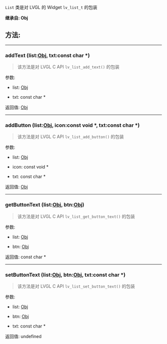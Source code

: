 `List` 类是对 LVGL 的 Widget `lv_list_t` 的包装

**继承自: Obj**

## 方法:

-----

### addText (list:[Obj](../Obj), txt:const char *)

> 该方法是对 LVGL C API `lv_list_add_text()` 的包装

参数:

* list: [Obj](../Obj)

* txt: const char *

返回值:
[Obj](../Obj)

-----

### addButton (list:[Obj](../Obj), icon:const void *, txt:const char *)

> 该方法是对 LVGL C API `lv_list_add_button()` 的包装

参数:

* list: [Obj](../Obj)

* icon: const void *

* txt: const char *

返回值:
[Obj](../Obj)

-----

### getButtonText (list:[Obj](../Obj), btn:[Obj](../Obj))

> 该方法是对 LVGL C API `lv_list_get_button_text()` 的包装

参数:

* list: [Obj](../Obj)

* btn: [Obj](../Obj)

返回值:
const char *

-----

### setButtonText (list:[Obj](../Obj), btn:[Obj](../Obj), txt:const char *)

> 该方法是对 LVGL C API `lv_list_set_button_text()` 的包装

参数:

* list: [Obj](../Obj)

* btn: [Obj](../Obj)

* txt: const char *

返回值:
undefined


